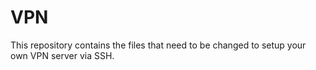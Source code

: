 # VPN
This repository contains the files that need to be changed to setup your own VPN server via SSH.
